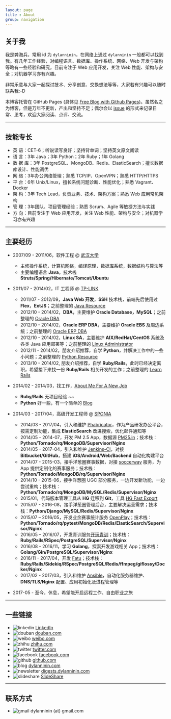 ```yaml
---
layout: page
title : About
group: navigation
---
```


## 关于我

我是龚海兵，常用 id 为 `dylanninin`，在网络上通过 `dylanninin` 一般都可以找到我。有几年工作经验，对编程语言、数据库、操作系统、网络、Web 开发与架构等略有一些经验和研究，目前专注于 Web 应用开发，关注 Web 性能、架构与安全；对机器学习亦有兴趣。

非常乐意与大家一起探讨技术、分享创意、交换想法等等，大家若有兴趣可以随时联系我:-D

本博客托管在 GitHub Pages (具体见 [Free Blog with Github Pages](https://dylanninin.com/blog/2013/11/02/free_blogs.html))。虽然名之为博客，但是万年不更新，产出和坚持不足；偶尔会以 [issue](https://github.com/dylanninin/dylanninin.github.com/issues?utf8=%E2%9C%93&q=is%3Aissue) 的形式来记录日常、思考，欢迎大家阅读、点评、交流。

<hr>

## 技能专长

- 英    语：CET-6；听说读写良好；坚持背单词；坚持英文原文阅读
- 语    言：3年 Java；3年 Python；2年 Ruby；1年 Golang
- 数 据 库：3年 PostgreSQL、MongoDB、Redis、ElasticSearch；擅长数据库设计、性能调优
- 网    络：3年办公网络管理；熟悉 TCP/IP、OpenVPN；熟悉 HTTP/HTTPS
- 平    台：6年 Unix/Linux，擅长系统问题诊断、性能优化；熟悉 Vagrant、Docker
- 架    构：3年 Tech Lead，负责业务、技术、架构方案；熟悉 Web 应用常见架构
- 管    理：3年团队、项目管理经验；熟悉 Scrum、Agile 等敏捷方法与实践
- 方    向：目前专注于 Web 应用开发，关注 Web 性能、架构与安全；对机器学习亦有兴趣

<hr>

## 主要经历

- 2007/09 - 2011/06，软件工程 @ [武汉大学](http://www.whu.edu.cn/)
  - 主修操作系统，计算机网络，编译原理，数据库系统，数据结构与算法等
  - 主要编程语言 **Java**，技术栈 **Struts/Spring/Hibernate/Tomcat/Ubuntu**
- 2011/07 - 2014/02，IT 工程师 @ [TP-LINK](http://www.tp-link.com/)
  - 2011/07 - 2012/09，**Java Web 开发**，**SSH** 技术栈，前端先后使用过 **Flex**，**ExtJS**；之前整理的 [Java Resource](https://dylanninin.com/blog/2013/10/09/java_resource.html)
  - 2012/10 - 2014/02，**DBA**，主要维护 **Oracle Database，MySQL**；之前整理的 [Oracle DBA](https://dylanninin.com/blog/2013/10/26/oracle_dba.html)
  - 2012/10 - 2014/02，**Oracle ERP DBA**，主要维护 **Oracle EBS** 及周边系统；之前整理的 [Oracle ERP DBA](https://dylanninin.com/blog/2013/10/25/oracle_ebs.html)
  - 2012/10 - 2014/02，**Linux SA**，主要维护 **AIX/RedHat/CentOS** 系统及各类 Java 应用部署等；之前整理的 [Linux Administrator](https://dylanninin.com/blog/2013/10/25/linux.html)
  - 2012/11 - 2014/02，朋友介绍推荐，自学 **Python**，并解决工作中的一些小问题；之前整理的 [Python Resource](https://dylanninin.com/blog/2013/11/23/python_resource.html)
  - 2013/10 - 2014/02, 朋友介绍推荐，自学 **Ruby/Rails**，此时已经决定离职，希望接下来找一份 **Ruby/Rails** 相关开发的工作；之前整理的 [Learn Rails](https://dylanninin.com/blog/2014/01/02/rails.html)
- 2014/02 - 2014/03，找工作，[About Me For A New Job](https://dylanninin.com/blog/2014/02/20/about_me.html)
  - **Ruby/Rails** 无项目经验 ~~
  - **Python** 好一些，有一个简单的 [Blog](https://github.com/dylanninin/blog)
- 2014/03 - 2017/04，高级开发工程师 @ [SPONIA](https://sponia.com/)
  - 2014/03 - 2017/04，引入和维护 [Phabricator](https://www.phacility.com/)，作为产品研发办公平台，按需定制功能，集成 **ElasticSearch** 改进搜索，优化邮件通知等
  - 2014/05 - 2014-07，开发 PM 2.5 App，数据源 [PM25.in](http://www.pm25.in/)；技术栈：**Python/Tornado/rq/MongoDB/Supervisor/Nginx**
  - 2014/05 - 2017-04，引入和维护 [Jenkins-CI](https://jenkins.io/index.html)，对接 **Bitbucket/GitHub**，搭建 **iOS/Android/Web/Backend** 自动化构建平台
  - 2014/07 - 2015-03，接手洋葱圈赛事数据，对接 [soccerway](http://www.soccerway.com/) 服务，为 App 提供定制化的赛事服务；技术栈：**Python/Tornado/MongoDB/rq/Supervisor/Nginx**
  - 2014/10 - 2015-06，接手洋葱圈 UGC 部分服务，一边开发新功能，一边尝试重构；技术栈：**Python/Tornado/rq/MongoDB/MySQL/Redis/Supervisor/Nginx**
  - 2015/01，代码版本管理工具从 **HG** 迁移到 **Git**，工具 [HG Fast Export](https://github.com/frej/fast-export)
  - 2015/07 - 2016-08，接手洋葱圈管理后台，主要解决运营需求；技术栈：**Python/Django/MySQL/Redis/Supervisor/Nginx**
  - 2015/07 – 2016/05，开发业余赛事统计服务 [OpenPlay](https://openplay.com/)；技术栈：**Python/Tornado/rq/pytest/MongoDB/Redis/ElasticSearch/Supervisor/Nginx**
  - 2016/05 – 2016/07，开发青训服务[开玩青训](http://kaiwanqx.com/)；技术栈：**Ruby/Rails/RSpec/PostgreSQL/Supervisor/Nginx**
  - 2016/08 - 2016/11，学习 **Golang**，探索开发游戏相关 App；技术栈：**Golang/Gin/PostgreSQL/Supervisor/Nginx**
  - 2016/11 - 2017/04，开发 [Fatu](https://fatu.me)；技术栈：**Ruby/Rails/Sidekiq/RSpec/PostgreSQL/Redis/ffmpeg/giflossy/Docker/Nginx**
  - 2017/02 - 2017/03，引入和维护 [Ansible](https://www.ansible.com/)，自动化服务器维护、**DNS/TLS/Nginx** 配置、应用初始化及进程管理等

- 2017-05 - 至今，休息，希望能开启远程工作、自由职业之旅

<hr>

## 一些链接

- ![linkedin](http://dylanninin.com/assets/images/me/linkedin.png) [LinkedIn](https://www.linkedin.com/in/dylanninin/)
- ![douban](http://dylanninin.com/assets/images/me/douban.png) [douban.com](http://www.douban.com/people/dylanninin/)
- ![weibo](http://dylanninin.com/assets/images/me/weibo.png) [weibo.com](http://weibo.com/dylanninin)
- ![zhihu](http://dylanninin.com/assets/images/me/zhihu.png) [zhihu.com](https://www.zhihu.com/people/dylanninin/activities)
- ![twitter](http://dylanninin.com/assets/images/me/twitter.png) [twitter.com](https://twitter.com/dylanninin)
- ![facebook](http://dylanninin.com/assets/images/me/facebook.png) [facebook.com](https://www.facebook.com/dylanninin)
- ![github](http://dylanninin.com/assets/images/me/github.png) [github.com](https://github.com/dylanninin)
- ![blog](http://dylanninin.com/assets/images/me/dylanninin.png) [dylanninin.com](https://dylanninin.com)
- ![newsletter](http://dylanninin.com/assets/images/me/revue.png) [digests.dylanninin.com](https://digests.dylanninin.com)
- ![slideshare](http://dylanninin.com/assets/images/me/slideshare.png) [SlideShare](https://www.slideshare.net/DylannininGogh/presentations)

<hr>

## 联系方式

- ![gmail](http://dylanninin.com/assets/images/me/gmail.png) dylanninin (at) gmail.com
